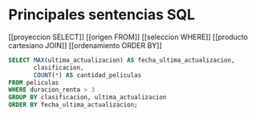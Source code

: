 # Principales sentencias SQL

[[proyeccion SELECT]]
[[origen FROM]]
[[seleccion WHERE]]
[[producto cartesiano JOIN]]
[[ordenamiento ORDER BY]]

```SQL
SELECT MAX(ultima_actualizacion) AS fecha_ultima_actualizacion,
	   clasificacion,
	   COUNT(*) AS cantidad_peliculas
FROM peliculas
WHERE duracion_renta > 3
GROUP BY clasificacion, ultima_actualizacion 
ORDER BY fecha_ultima_actualizacion;
```
